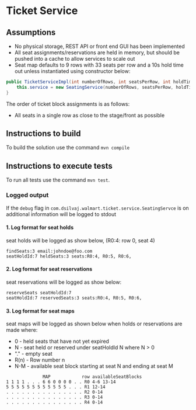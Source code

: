 # Ticket Service

## Assumptions
- No physical storage, REST API or front end GUI has been implemented
- All seat assignments/reservations are held in memory, but should be pushed into a  cache to allow services to scale out
- Seat map defaults to 9 rows with 33 seats per row and a 10s hold time out unless instantiated using constructor below:
```java
public TicketServiceImpl(int numberOfRows, int seatsPerRow, int holdTimeout) {
	this.service = new SeatingService(numberOfRows, seatsPerRow, holdTimeout);
}
```

The order of ticket block assignments is as follows:
- All seats in a single row as close to the stage/front as possible

## Instructions to build
To build the solution use the command `mvn compile`

## Instructions to execute tests
To run all tests use the command `mvn test`.

### Logged output
If the `debug` flag in `com.dsilvaj.walmart.ticket.service.SeatingServce` is on additional information will be logged to stdout

#### 1. Log format for seat holds
seat holds will be logged as show below, (R0:4: row 0, seat 4)
```
findSeats:3 email:johndoe@foo.com
seatHoldId:7 heldSeats:3 seats:R0:4, R0:5, R0:6,
```

#### 2. Log format for seat reservations
seat reservations will be logged as show below:
```
reserveSeats seatHoldId:7
seatHoldId:7 reservedSeats:3 seats:R0:4, R0:5, R0:6,
```
#### 3. Log format for seat maps
seat maps will be logged as shown below when holds or reservations are made where:

- 0 - held seats that have not yet expired
- N - seat held or reserved under seatHoldId N where N > 0
- "." - empty seat
- R(n) - Row number n
- N-M - available seat block starting at seat N and ending at seat M

```
              MAP            row availableSeatBlocks
1 1 1 1 . . . 6 6 0 0 0 0 . . R0 4-6 13-14
5 5 5 5 5 5 5 5 5 5 5 5 . . . R1 12-14
. . . . . . . . . . . . . . . R2 0-14
. . . . . . . . . . . . . . . R3 0-14
. . . . . . . . . . . . . . . R4 0-14
```
